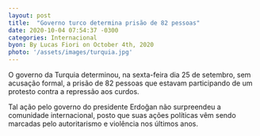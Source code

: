 ```yaml
---
layout: post
title:  "Governo turco determina prisão de 82 pessoas"
date: 2020-10-04 07:54:37 -0300
categories: Internacional
byon: By Lucas Fiori on October 4th, 2020
photo: '/assets/images/turquia.jpg'
---
```


O governo da Turquia determinou, na sexta-feira dia 25 de setembro, sem acusação formal, a prisão de 82 pessoas que estavam participando de um protesto contra a repressão aos curdos.

Tal ação pelo governo do presidente Erdoğan não surpreendeu a comunidade internacional, posto que suas ações políticas vêm sendo marcadas pelo autoritarismo e violência nos últimos anos.